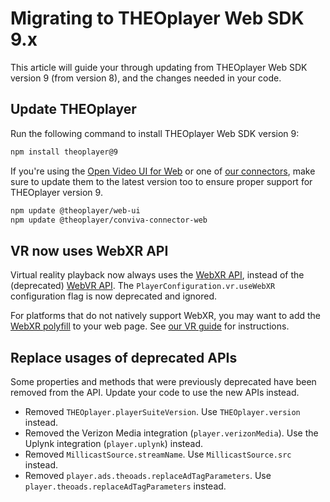 # Migrating to THEOplayer Web SDK 9.x

This article will guide your through updating from THEOplayer Web SDK version 9 (from version 8),
and the changes needed in your code.

## Update THEOplayer

Run the following command to install THEOplayer Web SDK version 9:

```bash
npm install theoplayer@9
```

If you're using the [Open Video UI for Web](/open-video-ui/web/) or one
of [our connectors](/theoplayer/connectors/web/),
make sure to update them to the latest version too to ensure proper support for THEOplayer version 9.

```bash
npm update @theoplayer/web-ui
npm update @theoplayer/conviva-connector-web
```

## VR now uses WebXR API

Virtual reality playback now always uses the [WebXR API](https://developer.mozilla.org/en-US/docs/Web/API/WebXR_Device_API),
instead of the (deprecated) [WebVR API](https://developer.mozilla.org/en-US/docs/Web/API/WebVR_API).
The `PlayerConfiguration.vr.useWebXR` configuration flag is now deprecated and ignored.

For platforms that do not natively support WebXR, you may want to add
the [WebXR polyfill](https://github.com/immersive-web/webxr-polyfill) to your web page.
See [our VR guide](../../../how-to-guides/07-miscellaneous/04-vr.md#configuration) for instructions.

## Replace usages of deprecated APIs

Some properties and methods that were previously deprecated have been removed from the API.
Update your code to use the new APIs instead.

- Removed `THEOplayer.playerSuiteVersion`. Use `THEOplayer.version` instead.
- Removed the Verizon Media integration (`player.verizonMedia`). Use the Uplynk integration (`player.uplynk`) instead.
- Removed `MillicastSource.streamName`. Use `MillicastSource.src` instead.
- Removed `player.ads.theoads.replaceAdTagParameters`. Use `player.theoads.replaceAdTagParameters` instead.
